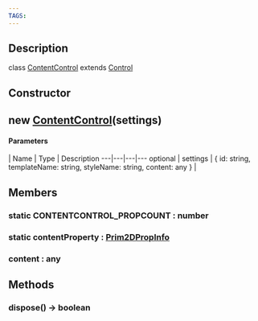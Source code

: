 ```yaml
---
TAGS:
---
```

## Description

class [ContentControl](/classes/2.0/ContentControl) extends [Control](/classes/2.0/Control)



## Constructor

## new [ContentControl](/classes/2.0/ContentControl)(settings)



#### Parameters
 | Name | Type | Description
---|---|---|---
optional | settings | { id: string,  templateName: string,  styleName: string,  content: any } | 

## Members

### static CONTENTCONTROL_PROPCOUNT : number



### static contentProperty : [Prim2DPropInfo](/classes/2.0/Prim2DPropInfo)



### content : any



## Methods

### dispose() &rarr; boolean


